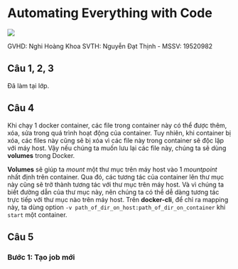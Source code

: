 # Automating Everything with Code
![](https://previews.123rf.com/images/karpenkoilia/karpenkoilia1805/karpenkoilia180500009/102165920-vector-line-web-concept-for-programming-linear-web-banner-learn-to-code-.jpg)

GVHD: Nghi Hoàng Khoa
SVTH: Nguyễn Đạt Thịnh - MSSV: 19520982

## Câu 1, 2, 3
Đã làm tại lớp.

## Câu 4
Khi chạy 1 docker container, các file trong container này có thể được thêm, xóa, sửa trong quá trình hoạt động của container. Tuy nhiên, khi container bị xóa, các files này cũng sẽ bị xóa vì các file này trong container sẽ độc lập với máy host. Vậy nếu chúng ta muốn lưu lại các file này, chúng ta sẽ dùng **volumes** trong Docker.  

**Volumes** sẽ giúp ta *mount* một thư mục trên máy host vào 1 *mountpoint* nhất định trên container. Qua đó, các tương tác của container lên thư mục này cũng sẽ trở thành tương tác với thư mục trên máy host. Và vì chúng ta biết đường dẫn của thư mục này, nên chúng ta có thể dễ dàng tương tác trực tiếp với thư mục nào trên máy host.
Trên **docker-cli**, để chỉ ra mapping này, ta dùng option `-v path_of_dir_on_host:path_of_dir_on_container` khi `start` một container.

## Câu 5
### Bước 1: Tạo job mới

